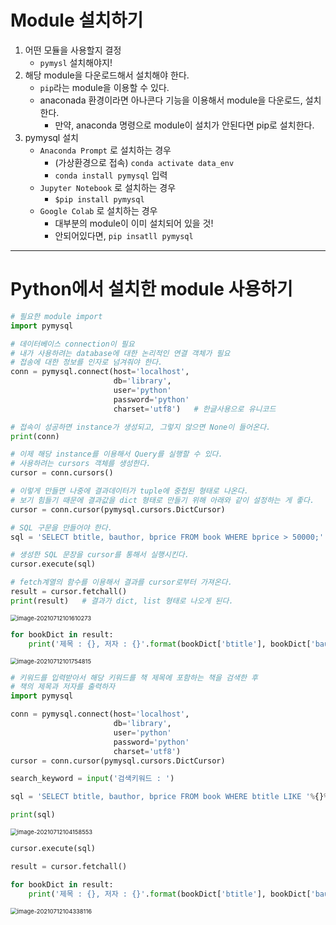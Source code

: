 # Module 설치하기



1. 어떤 모듈을 사용할지 결정
   - `pymysl` 설치해야지!
2. 해당 module을 다운로드해서 설치해야 한다.
   - `pip`라는 module을 이용할 수 있다.
   - anaconada 환경이라면 아나콘다 기능을 이용해서 module을 다운로드, 설치한다.
     - 만약, anaconda 명령으로 module이 설치가 안된다면 pip로 설치한다.
3. pymysql 설치
   - `Anaconda Prompt` 로 설치하는 경우
     - (가상환경으로 접속) `conda activate data_env`
     - `conda install pymysql` 입력
   - `Jupyter Notebook` 로 설치하는 경우
     - `$pip install pymysql`
   - `Google Colab` 로 설치하는 경우
     - 대부분의 module이 이미 설치되어 있을 것!
     - 안되어있다면, `pip insatll pymysql` 



---

# Python에서 설치한 module 사용하기



```python
# 필요한 module import 
import pymysql

# 데이터베이스 connection이 필요
# 내가 사용하려는 database에 대한 논리적인 연결 객체가 필요
# 접송에 대한 정보를 인자로 넘겨줘야 한다.
conn = pymysql.connect(host='localhost', 
                       db='library', 
                       user='python'
                       password='python'
                       charset='utf8')   # 한글사용으로 유니코드

# 접속이 성공하면 instance가 생성되고, 그렇지 않으면 None이 들어온다.
print(conn)

# 이제 해당 instance를 이용해서 Query를 실행할 수 있다.
# 사용하려는 cursors 객체를 생성한다.
cursor = conn.cursors() 

# 이렇게 만들면 나중에 결과데이터가 tuple에 중첩된 형태로 나온다.
# 보기 힘들기 때문에 결과값을 dict 형태로 만들기 위해 아래와 같이 설정하는 게 좋다.
cursor = conn.cursor(pymysql.cursors.DictCursor)

# SQL 구문을 만들어야 한다.
sql = 'SELECT btitle, bauthor, bprice FROM book WHERE bprice > 50000;'

# 생성한 SQL 문장을 cursor를 통해서 실행시킨다.
cursor.execute(sql)

# fetch계열의 함수를 이용해서 결과를 cursor로부터 가져온다.
result = cursor.fetchall()
print(result)   # 결과가 dict, list 형태로 나오게 된다.

```

<img src="C:\Typora image\image-20210712101610273.png" alt="image-20210712101610273" style="zoom:67%;" />



```python
for bookDict in result:
    print('제목 : {}, 저자 : {}'.format(bookDict['btitle'], bookDict['bauthor']))
```

<img src="C:\Typora image\image-20210712101754815.png" alt="image-20210712101754815" style="zoom:67%;" />



```python
# 키워드를 입력받아서 해당 키워드를 책 제목에 포함하는 책을 검색한 후 
# 책의 제목과 저자를 출력하자
import pymysql 

conn = pymysql.connect(host='localhost', 
                       db='library', 
                       user='python'
                       password='python'
                       charset='utf8') 
cursor = conn.cursor(pymysql.cursors.DictCursor)

search_keyword = input('검색키워드 : ')

sql = 'SELECT btitle, bauthor, bprice FROM book WHERE btitle LIKE '%{}%''.format(serch_keyword)

print(sql)
```

<img src="C:\Typora image\image-20210712104158553.png" alt="image-20210712104158553" style="zoom:67%;" />



```python
cursor.execute(sql)

result = cursor.fetchall()

for bookDict in result:
    print('제목 : {}, 저자 : {}'.format(bookDict['btitle'], bookDict['bauthor']))
```

<img src="C:\Typora image\image-20210712104338116.png" alt="image-20210712104338116" style="zoom:67%;" />



